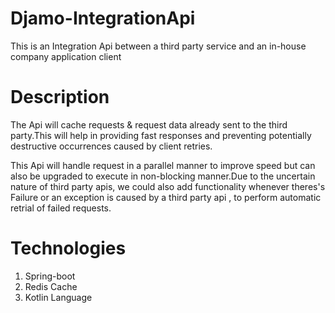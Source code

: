 # Djamo-IntegrationApi
This is an Integration Api between a third party service and an in-house company application client

# Description
The Api will cache requests & request data already sent to the third party.This will help in providing fast responses 
and preventing potentially destructive occurrences caused by client retries.

This Api will handle request in a parallel manner to improve speed but can also be upgraded to execute in non-blocking manner.Due to the uncertain nature of third party apis, we could also add functionality whenever theres's Failure or an exception is caused by a third party api , to perform automatic retrial of failed requests.


# Technologies
1. Spring-boot
2. Redis Cache
3. Kotlin Language

